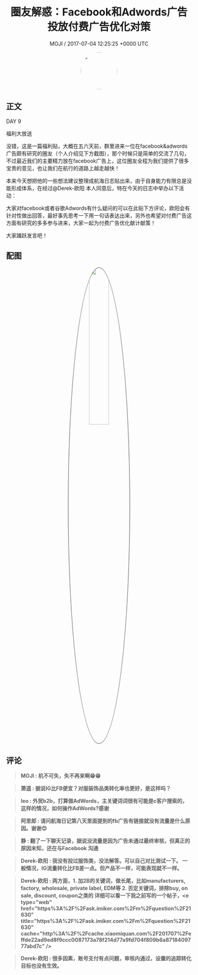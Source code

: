 <h1 align="center">圈友解惑：Facebook和Adwords广告投放付费广告优化对策</h1>
<p align="center">
    <a>MOJI / 2017-07-04 12:25:25 &#43;0000 UTC</a>
</p>

<div align="center">
    <img src="https://images.zsxq.com/FpQ7GYdIcQCWRvkzfRNBtrACxn_y?e=1590940799&amp;token=kIxbL07-8jAj8w1n4s9zv64FuZZNEATmlU_Vm6zD:Ke4gu1rnxYjG0mIj0gJbtV1P0BQ=" width="100" height="100" style="border:1px solid;border-radius:50%; color:#ffffff"/>
</div>

## 正文

<div>
    DAY 9

  福利大放送

  没错，这是一篇福利贴，大概在五六天前，群里进来一位在facebook&amp;adwords广告颇有研究的圈友（个人介绍见下方截图），那个时候只是简单的交流了几句，不过最近我们的主要精力放在facebook广告上，这位圈友全程为我们提供了很多宝贵的意见，也让我们在航行的道路上越走越快！

  本来今天想把他的一些想法建议整理成航海日志贴出来，由于自身能力有限总是没能形成体系，在经过@Derek-欧阳 本人同意后，特在今天的日志中举办以下活动：

  大家对facebook或者谷歌Adwords有什么疑问的可以在此贴下方评论，欧阳会有针对性做出回答，最好事先思考一下用一句话表达出来，另外也希望对付费广告这方面有研究的多多参与进来，大家一起为付费广告优化献计献策！

  大家踊跃发言吧！
</div>

## 配图
<div class="image" align="center">

<img src="https://images.zsxq.com/Fvb36WsqQp41PrypB9Wxo_yqNiZU?e=1590940799&amp;token=kIxbL07-8jAj8w1n4s9zv64FuZZNEATmlU_Vm6zD:VwFlDTsOZvYH_2olwq4kZhlEDto=" width="33%" height="33%" style="border:1px solid;border-radius:50%; color:#3c3f41"/>

</div>

## 评论

<div align="left">
<div>

<blockquote >
<span> <strong>MOJI : 机不可失，失不再来啊😁😁 </strong></span>
</blockquote>

<blockquote >
<span> <strong>萧遥 : 据说IG比FB便宜？对服装饰品类转化率也更好，是这样吗？ </strong></span>
</blockquote>

<blockquote >
<span> <strong>leo : 外贸b2b，打算做AdWords，主关键词词很有可能是c客户搜索的，这样的情况，如何操作AdWords?感谢 </strong></span>
</blockquote>

<blockquote >
<span> <strong>阿里郎 : 请问航海日记第八天里面提到的fb广告有链接就没有流量是什么原因。谢谢😊 </strong></span>
</blockquote>

<blockquote >
<span> <strong>静 : 翻了一下聊天记录，据说没流量是因为广告未通过最终审核，但真正的原因未知，还在与Facebook 沟通 </strong></span>
</blockquote>

<blockquote >
<span> <strong>Derek-欧阳 : 我没有投过服饰类，没法解答。可以自己对比测试一下。
一般情况，IG流量转化比FB差一点。但产品不一样，可能表现就不一样。 </strong></span>
</blockquote>

<blockquote >
<span> <strong>Derek-欧阳 : 两方面，1. 加2B的关键词，做长尾，比如manufacturers, factory, wholesale, private label, EDM等 2. 否定关键词，排除buy, on sale, discount, coupon之类的
详细可以看一下我之前写的一个帖子，&lt;e type=&#34;web&#34; href=&#34;https%3A%2F%2Fask.imiker.com%2Fm%2Fquestion%2F21630&#34; title=&#34;https%3A%2F%2Fask.imiker.com%2Fm%2Fquestion%2F21630&#34; cache=&#34;http%3A%2F%2Fcache.xiaomiquan.com%2F201707%2Feffde22ad9ed8f9ccc0087173a78f214d77a9fd704f809b6a8718409777abd7c&#34; /&gt; </strong></span>
</blockquote>

<blockquote >
<span> <strong>Derek-欧阳 : 很多因素，账号支付有点问题，审核内通过，设置的追踪转化目标也没有生效。 </strong></span>
</blockquote>

</div>
</div>